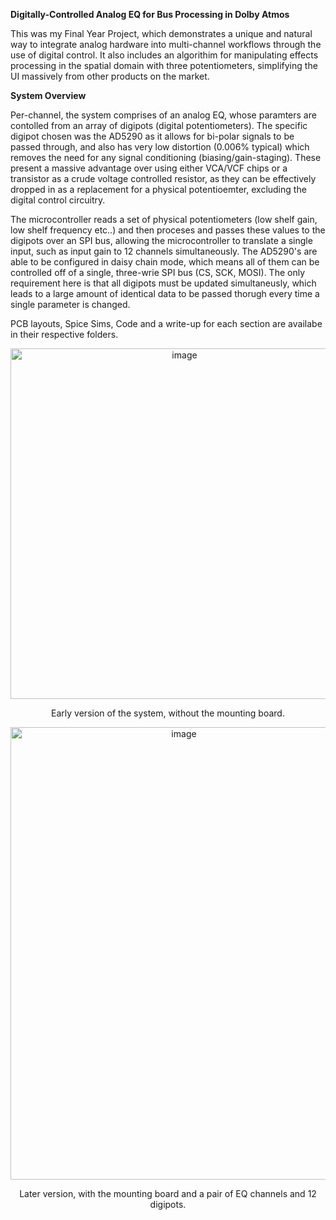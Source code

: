  **Digitally-Controlled Analog EQ for Bus Processing in Dolby Atmos**

This was my Final Year Project, which demonstrates a unique and natural way to integrate analog hardware into multi-channel workflows through the use of digital control. It also includes an algorithim for manipulating effects processing in the spatial domain with three potentiometers, simplifying the UI massively from other products on the market.

**System Overview**

Per-channel, the system comprises of an analog EQ, whose paramters are contolled from an array of digipots (digital potentiometers). The specific digipot chosen was the AD5290 as it allows for bi-polar signals to be passed through, and also has very low distortion (0.006% typical) which removes the need for any signal conditioning (biasing/gain-staging). These present a massive advantage over using either VCA/VCF chips or a transistor as a crude voltage controlled resistor, as they can be effectively dropped in as a replacement for a physical potentioemter, excluding the digital control circuitry. 

The microcontroller reads a set of physical potentiometers (low shelf gain, low shelf frequency etc..) and then proceses and passes these values to the digipots over an SPI bus, allowing the microcontroller to translate a single input, such as input gain to 12 channels simultaneously. The AD5290's are able to be configured in daisy chain mode, which means all of them can be controlled off of a single, three-wrie SPI bus (CS, SCK, MOSI). The only requirement here is that all digipots must be updated simultaneusly, which leads to a large amount of identical data to be passed thorugh every time a single parameter is changed. 

PCB layouts, Spice Sims, Code and a write-up for each section are availabe in their respective folders.

<p align=center> <img width="541" height="561" alt="image" src="https://github.com/user-attachments/assets/3527e708-1754-48f3-8a7e-a26cf42ed546" />

<p align=center> Early version of the system, without the mounting board.

<p align=center> <img width="539" height="724" alt="image" src="https://github.com/user-attachments/assets/812e1da3-4486-4c17-9d67-2a7fb309edcc" />

<p align=center> Later version, with the mounting board and a pair of EQ channels and 12 digipots.  



